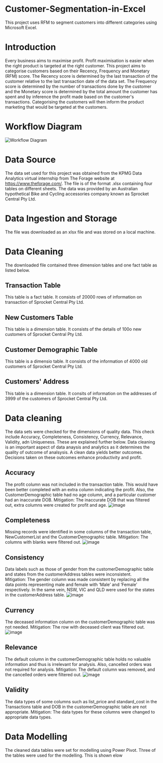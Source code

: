 # Customer-Segmentation-in-Excel
This project uses RFM to segment customers into different categories using Microsoft Excel.

# Introduction

Every business aims to maximise profit. Profit maximisation is easier when the right product is targeted at the right customer. This project aims to categorise customers based on their Recency, Frequency and Monetary (RFM) score. The Recency score is determined by the last transaction of the customer relative to the last transaction date of the data set. The Frequency score is determined by the number of transactions done by the customer and the Monetary score is determined by the total amount the customer has spent and by inference the profit made based on the customer's transactions. Categorising the customers will then inform the product marketing that would be targeted at the customers. 

# Workflow Diagram
![Workflow Diagram](https://github.com/MosunmolaRaji/Customer-Segmentation-in-Excel/assets/138968251/70f0e220-b2bc-47cb-8c65-92259fe5f324)


# Data Source
The data set used for this project was obtained from the KPMG Data Analytics virtual internship from The Forage website at https://www.theforage.com/. The file is of the format .xlsx containing four tables on different sheets. The data was provided by an Australian hypothetical Bike and Cycling accessories company known as Sprocket Central Pty Ltd.

# Data Ingestion and Storage
The file was downloaded as an xlsx file and was stored on a local machine.

# Data Cleaning
The downloaded file contained three dimension tables and one fact table as listed below. 

## Transaction Table
This table is a fact table. It consists of 20000 rows of information on transaction of Sprocket Central Pty Ltd.

## New Customers Table
This table is a dimension table. It consists of the details of 100o new customers of Sprocket Central Pty Ltd.

## Customer Demographic Table
This table is a dimensio table. It consists of the information of 4000 old customers of Sprocket Central Pty Ltd.

## Customers' Address
This table is a dimension table. It consits of information on the addresses of 3999 of the customers of Sprocket Central Pty Ltd.

# Data cleaning
The data sets were checked for the dimensions of quality data. This check include Accuracy, Completeness, Consistency, Currency, Relevance, Validity, adn Uniqueness. These are explained further below. Data cleaning is an important aspect of data anaysis and analytics as it determines the quality of outcome of analsysis. A clean data yields better outcomes. Decisions taken on these outcomes enhance productivity and profit.

## Accuracy
The profit column was not included in the transaction table. This would have been better completed with an extra column indicating the profit. Also, the CustomerDemographic table had no age column, and a particular customer had an inaccurate DOB.
Mitigation: The inaccurate DOB that was filtered out, extra columns were created for profit and age.
![image](https://github.com/MosunmolaRaji/Customer-Segmentation-in-Excel/assets/138968251/97513a73-cb9e-4fc6-bb58-1b14afe23ff9)


## Completeness
Missing records were identified in some columns of the transaction table, NewCustomerList and the CustomerDemographic table.
Mitigation: The columns with blanks were filtered out.
![image](https://github.com/MosunmolaRaji/Customer-Segmentation-in-Excel/assets/138968251/10093625-9c75-4adb-a752-967d015ffcb9)

## Consistency
Data labels such as those of gender from the customerDemographic table and states from the customerAddress tables were inconsistent.  
Mitigation: The gender column was made consistent by replacing all the data points representing male and female with ‘Male’ and ‘Female’ respectively. In the same vein, NSW, VIC and QLD were used for the states in the customerAddress table.
![image](https://github.com/MosunmolaRaji/Customer-Segmentation-in-Excel/assets/138968251/12dbdb70-9205-4535-ab5c-91ed07b1f229)


## Currency
The deceased information column on the customerDemographic table was not needed.
Mitigation: The row with deceased client was filtered out.
![image](https://github.com/MosunmolaRaji/Customer-Segmentation-in-Excel/assets/138968251/c282f3a8-23f1-4a26-baed-038c3ecd0dae)

## Relevance
The default column in the customerDemographic table holds no valuable information and thus is irrelevant for analysis. Also, cancelled orders was not required for analysis.
Mitigation: The default column was removed, and the cancelled orders were filtered out.
![image](https://github.com/MosunmolaRaji/Customer-Segmentation-in-Excel/assets/138968251/2fd187f3-218d-46ce-8d80-f74daf83986d)


## Validity
The data types of some columns such as list_price and standard_cost in the Transactions table and DOB in the customerDemographic table are not appropriate.
Mitigation: The data types for these columns were changed to appropriate data types.


# Data Modelling
The cleaned data tables were set for modelling using Power Pivot. Three of the tables were used for the modelling. This is shown elow



